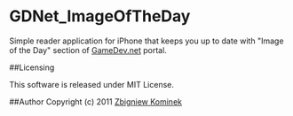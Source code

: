 GDNet_ImageOfTheDay
===================
Simple reader application for iPhone that keeps you up to date with "Image of the Day" section of [GameDev.net](http://gamedev.net) portal.

##Licensing

This software is released under MIT License. 

##Author
Copyright (c) 2011 [Zbigniew Kominek](http://zbyhoo.eu)

